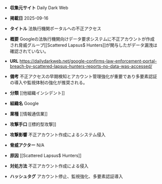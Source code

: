- **収集元サイト**
Daily Dark Web

- **掲載日**
2025-09-16

- **タイトル**
法執行機関ポータルへの不正アクセス

- **概要**
Googleの法執行機関向けデータ要求システムに不正アカウントが作成され脅威グループ[[Scattered Lapsus$ Hunters]]が関与したがデータ漏洩は確認されていない。

- **URL**
https://dailydarkweb.net/google-confirms-law-enforcement-portal-breach-by-scattered-lapsus-hunters-reports-no-data-was-accessed/

- **備考**
不正アクセスの早期検知とアカウント管理強化が重要であり多要素認証の導入や監視体制の強化が推奨される。

- **分類**
[[他組織インシデント]]

- **組織名**
Google

- **業種**
[[情報通信業]]

- **攻撃手口**
[[標的型攻撃]]

- **攻撃影響**
不正アカウント作成によるシステム侵入

- **脅威アクター**
N/A

- **原因**
[[Scattered Lapsus$ Hunters]]

- **対処方法**
不正アカウント作成による侵入

- **ハッシュタグ**
アカウント停止、監視強化、多要素認証導入
